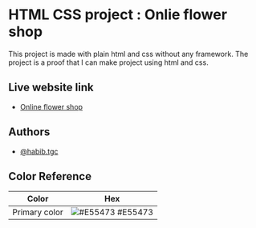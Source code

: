 
# HTML CSS project : Onlie flower shop

This project is made with plain html and css without any framework. The project is a proof that I can make project using html and css. 

## Live website link


 - [Online flower shop](https://hrhabib07.github.io/online-flower-shop/)
 

## Authors

- [@habib.tgc](https://www.instagram.com/habib.tgc/)

## Color Reference

| Color             | Hex                                                                |
| ----------------- | ------------------------------------------------------------------ |
| Primary color | ![#E55473](https://via.placeholder.com/10/0a192f?text=+) #E55473 |


